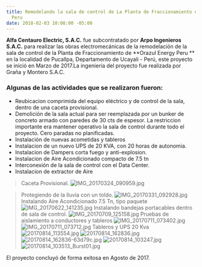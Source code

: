 ```yaml
---
title: Remodelando la sala de control de La Planta de Fraccionamiento de Orazul Energy
  Peru
date: 2018-02-03 10:08:00 -05:00
---
```


**Alfa Centauro Electric, S.A.C.** fue subcontratado por **Arpo Ingenieros S.A.C.** para realizar las obras electromecánicas de la remodelación de la sala de control de la Planta de Fraccionamiento de **Orazul Energy Peru ** en la localidad de Pucallpa, Departamento de Ucayali - Perú, este proyecto se inició en Marzo de 2017.La ingenieria del proyecto fue realizada por Graña y Montero S.A.C.

### Algunas de las actividades que se realizaron fueron:

* Reubicacion comprimida del equipo eléctrico y de control de la sala, dentro de una caceta provisional.
* Demolición de la sala actual para ser reemplazada por un bunker de concreto armado con paredes de 30 cts de espesor. La restriccion importante era mantener operativo la sala de control durante todo el proyecto. Cero paradas no planificadas.
* Instalación de nuevas acometidas y tableros
* Instalacion de un nuevo UPS de 20 KVA, con 20 horas de autonomia.
* Instalacion de Dampers corta fuego y anti-explosion.
* Instalacion de Aire Acondicionado compacto de 7.5 tn
* Interconexión de la sala de control con el Data Center.
* Instalacion de extractor de Aire

> Caceta Provisional.
![IMG_20170324_090959.jpg](/uploads/IMG_20170324_090959.jpg)

> Protegiendo de la lluvia con un toldo.
![IMG_20170331_092928.jpg](/uploads/IMG_20170331_092928.jpg)
> Instalando Aire Acondicionado 7.5 Tn, tipo paquete
![IMG_20170622_141235.jpg](/uploads/IMG_20170622_141235.jpg)
> Instalando bandejas portacables dentro de sala de control.
![IMG_20170709_125158.jpg](/uploads/IMG_20170709_125158.jpg)
> Pruebas de aislamiento a conductores y tableros
![IMG_20170711_073402.jpg](/uploads/IMG_20170711_073402.jpg)
![IMG_20170711_073712.jpg](/uploads/IMG_20170711_073712.jpg)
> Tableros y UPS 20 Kva
![20170814_113554.jpg](/uploads/20170814_113554.jpg)
![20170814_162836.jpg](/uploads/20170814_162836.jpg)
![20170814_162836-63d79c.jpg](/uploads/20170814_162836-63d79c.jpg)
![20170814_103247.jpg](/uploads/20170814_103247.jpg)
![20170814_103513_Burst01.jpg](/uploads/20170814_103513_Burst01.jpg)

El proyecto concluyó de forma exitosa en Agosto de 2017.